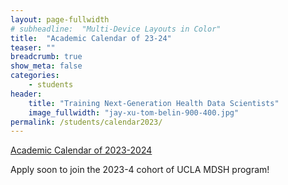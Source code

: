 ```yaml
---
layout: page-fullwidth
# subheadline:  "Multi-Device Layouts in Color"
title:  "Academic Calendar of 23-24"
teaser: ""
breadcrumb: true
show_meta: false
categories:
    - students
header:
    title: "Training Next-Generation Health Data Scientists"
    image_fullwidth: "jay-xu-tom-belin-900-400.jpg"
permalink: /students/calendar2023/
---
```


<a href="https://ucla-mdsh.github.io/docs/MDPH_AcademicCalendar_2023_2024.pdf">Academic Calendar of 2023-2024 </a>

Apply soon to join the 2023-4 cohort of UCLA MDSH program!
